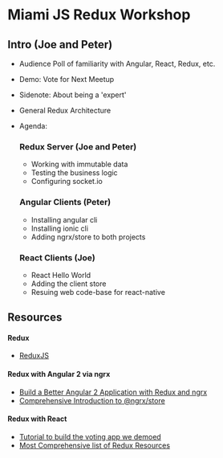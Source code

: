 # Miami JS Redux Workshop

## Intro (Joe and Peter)
- Audience Poll of familiarity with Angular, React, Redux, etc.
- Demo: Vote for Next Meetup
- Sidenote: About being a 'expert'
- General Redux Architecture
- Agenda:

  ### Redux Server (Joe and Peter)
    - Working with immutable data
    - Testing the business logic
    - Configuring socket.io


  ### Angular Clients (Peter)
    - Installing angular cli
    - Installing ionic cli
    - Adding ngrx/store to both projects

  ### React Clients (Joe)
    - React Hello World
    - Adding the client store
    - Resuing web code-base for react-native

## Resources

#### Redux
  - [ReduxJS](http://redux.js.org/)

#### Redux with Angular 2 via ngrx
  - [Build a Better Angular 2 Application with Redux and ngrx](http://onehungrymind.com/build-better-angular-2-application-redux-ngrx/)
  - [Comprehensive Introduction to @ngrx/store](https://gist.github.com/btroncone/a6e4347326749f938510)

#### Redux with React
- [Tutorial to build the voting app we demoed](teropa.info/blog/2015/09/10/full-stack-redux-tutorial.html)
- [Most Comprehensive list of Redux Resources](https://github.com/xgrommx/awesome-redux)
